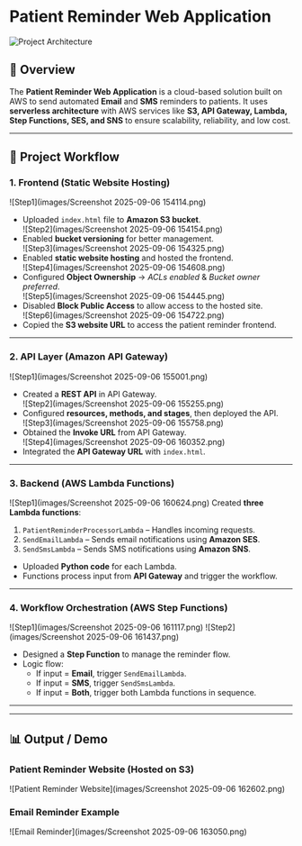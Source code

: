 # Patient Reminder Web Application

![Project Architecture](assets/project-diagram.png)

## 📌 Overview  
The **Patient Reminder Web Application** is a cloud-based solution built on AWS to send automated **Email** and **SMS** reminders to patients. It uses **serverless architecture** with AWS services like **S3, API Gateway, Lambda, Step Functions, SES, and SNS** to ensure scalability, reliability, and low cost.

---

## 🚀 Project Workflow  

### 1. Frontend (Static Website Hosting)  
![Step1](images/Screenshot 2025-09-06 154114.png)
- Uploaded `index.html` file to **Amazon S3 bucket**.  
![Step2](images/Screenshot 2025-09-06 154154.png)
- Enabled **bucket versioning** for better management.  
![Step3](images/Screenshot 2025-09-06 154325.png)
- Enabled **static website hosting** and hosted the frontend.  
![Step4](images/Screenshot 2025-09-06 154608.png)
- Configured **Object Ownership** → *ACLs enabled* & *Bucket owner preferred*.  
![Step5](images/Screenshot 2025-09-06 154445.png)
- Disabled **Block Public Access** to allow access to the hosted site.  
![Step6](images/Screenshot 2025-09-06 154722.png)
- Copied the **S3 website URL** to access the patient reminder frontend. 

---


### 2. API Layer (Amazon API Gateway)  
![Step1](images/Screenshot 2025-09-06 155001.png)
- Created a **REST API** in API Gateway.  
![Step2](images/Screenshot 2025-09-06 155255.png)
- Configured **resources, methods, and stages**, then deployed the API.  
![Step3](images/Screenshot 2025-09-06 155758.png)
- Obtained the **Invoke URL** from API Gateway.  
![Step4](images/Screenshot 2025-09-06 160352.png)
- Integrated the **API Gateway URL** with `index.html`.

---


### 3. Backend (AWS Lambda Functions)  
![Step1](images/Screenshot 2025-09-06 160624.png)
Created **three Lambda functions**:  
1. `PatientReminderProcessorLambda` – Handles incoming requests.  
2. `SendEmailLambda` – Sends email notifications using **Amazon SES**.  
3. `SendSmsLambda` – Sends SMS notifications using **Amazon SNS**.  

- Uploaded **Python code** for each Lambda.  
- Functions process input from **API Gateway** and trigger the workflow.  

---

### 4. Workflow Orchestration (AWS Step Functions)  
![Step1](images/Screenshot 2025-09-06 161117.png)
![Step2](images/Screenshot 2025-09-06 161437.png)
- Designed a **Step Function** to manage the reminder flow.  
- Logic flow:  
  - If input = **Email**, trigger `SendEmailLambda`.  
  - If input = **SMS**, trigger `SendSmsLambda`.  
  - If input = **Both**, trigger both Lambda functions in sequence.   

---

---

## 📊 Output / Demo

### Patient Reminder Website (Hosted on S3)
![Patient Reminder Website](images/Screenshot 2025-09-06 162602.png)

### Email Reminder Example
![Email Reminder](images/Screenshot 2025-09-06 163050.png)
